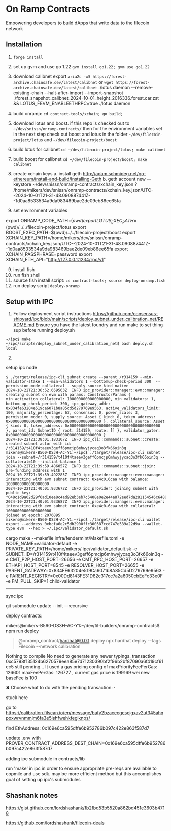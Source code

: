 # On Ramp Contracts

Empowering developers to build dApps that write data to the filecoin network


## Installation

1. `forge install`
2. set up gvm and use go 1.22 `gvm install go1.22; gvm use go1.22`
3. download calibnet export `aria2c -x5 https://forest-archive.chainsafe.dev/latest/calibnet` or `wget https://forest-archive.chainsafe.dev/latest/calibnet`
./lotus daemon --remove-existing-chain --halt-after-import --import-snapshot ./forest_snapshot_calibnet_2024-10-01_height_2016336.forest.car.zst    && LOTUS_FEVM_ENABLEETHRPC=true ./lotus daemon


4. build onramp: `cd contract-tools/xchain; go build;`
5. download lotus and boost. if this repo is checked out to `~/dev/snissn/onramp-contracts/` then for the environment variables set in the next step check out boost and lotus in the folder `~/dev/filecoin-project/lotus` and `~/dev/filecoin-project/boost` 
6. build lotus for calibnet `cd ~/dev/filecoin-project/lotus; make calibnet`
7. build boost for calibnet `cd ~/dev/filecoin-project/boost; make calibnet`
8. create xchain keys
    a. install geth http://adam.schmideg.net/go-ethereum/install-and-build/Installing-Geth
    b. geth account new --keystore ~/dev/snissn/onramp-contracts/xchain_key.json
    ? /home/mikers/dev/snissn/onramp-contracts/xchain_key.json/UTC--2024-10-01T21-31-48.090887441Z--1d0aa8533534a9da983469bae2de09eb86ee65fa

9. set environment variables



export ONRAMP_CODE_PATH=$(pwd)
export LOTUS_EXEC_PATH=$(pwd)/../../filecoin-project/lotus
export BOOST_EXEC_PATH=$(pwd)/../../filecoin-project/boost
export XCHAIN_KEY_PATH=/home/mikers/dev/snissn/onramp-contracts/xchain_key.json/UTC--2024-10-01T21-31-48.090887441Z--1d0aa8533534a9da983469bae2de09eb86ee65fa
export XCHAIN_PASSPHRASE=password
export XCHAIN_ETH_API="http://127.0.0.1:1234/rpc/v1"


9. install fish
11. run fish shell
12. source fish install script: `cd contract-tools; source deploy-onramp.fish`
13. run deploy script `deploy-onramp`


## Setup with IPC 

1. Follow deployment script instructions https://github.com/consensus-shipyard/ipc/blob/main/scripts/deploy_subnet_under_calibration_net/README.md
Ensure you have the latest foundry and run make to set thing sup before running deploy.sh
```
~/ipc$ make
~/ipc/scripts/deploy_subnet_under_calibration_net$ bash deploy.sh local
```

2. 

setup ipc node

```
$ ./target/release/ipc-cli subnet create --parent /r314159 --min-validator-stake 1 --min-validators 1 --bottomup-check-period 300  --permission-mode collateral --supply-source-kind native 
2024-10-22T21:36:52.659563Z  INFO ipc_provider::manager::evm::manager: creating subnet on evm with params: ConstructorParams { min_activation_collateral: 1000000000000000000, min_validators: 1, bottom_up_check_period: 300, ipc_gateway_addr: 0x834fe63204e519ca6071b8a85cd5d279769e9563, active_validators_limit: 100, majority_percentage: 67, consensus: 0, power_scale: 3, permission_mode: 0, supply_source: Asset { kind: 0, token_address: 0x0000000000000000000000000000000000000000 }, collateral_source: Asset { kind: 0, token_address: 0x0000000000000000000000000000000000000000 }, parent_id: SubnetID { root: 314159, route: [] }, validator_gater: 0x0000000000000000000000000000000000000000 }
2024-10-22T21:38:01.183107Z  INFO ipc_cli::commands::subnet::create: created subnet actor with id: /r314159/t410f4taeev3geff6pmcjp6mhwyjycaq3o3fk66oin3q    
mikers@mikers-B560-DS3H-AC-Y1:~/ipc$ ./target/release/ipc-cli subnet join --subnet=/r314159/t410f4taeev3geff6pmcjp6mhwyjycaq3o3fk66oin3q --collateral=10 --initial-balance 1
2024-10-22T21:39:59.486057Z  INFO ipc_cli::commands::subnet::join: pre-funding address with 1    
2024-10-22T21:39:59.492285Z  INFO ipc_provider::manager::evm::manager: interacting with evm subnet contract: 0xe4c0…6caa with balance: 1000000000000000000
2024-10-22T21:40:01.933672Z  INFO ipc_provider: joining subnet with public key: "048c1d9a02d29f6ad10ee8c4ad92eb3eb7c5408e0e2e44a872eed7da281154546c6488f80fecde5eedb779a218a7c423a37d6b2fbf0dbd0a308ecf5cbc6d6a4ea8"    
2024-10-22T21:40:01.933687Z  INFO ipc_provider::manager::evm::manager: interacting with evm subnet contract: 0xe4c0…6caa with collateral: 10000000000000000000
joined at epoch: 2076895
mikers@mikers-B560-DS3H-AC-Y1:~/ipc$ ./target/release/ipc-cli wallet export --address 0xbcfa6e2c5db2900ffc300387ccd747e589a22d9a --wallet-type evm  --hex > ~/.ipc/validator_default.sk
```



cargo make --makefile infra/fendermint/Makefile.toml -e NODE_NAME=validator-default -e PRIVATE_KEY_PATH=/home/mikers/.ipc/validator_default.sk -e SUBNET_ID=/r314159/t410f4taeev3geff6pmcjp6mhwyjycaq3o3fk66oin3q -e CMT_P2P_HOST_PORT=26656     -e CMT_RPC_HOST_PORT=26657     -e ETHAPI_HOST_PORT=8545     -e RESOLVER_HOST_PORT=26655     -e PARENT_GATEWAY=0x834FE63204e519Ca6071b8A85Cd5D279769e9563 -e PARENT_REGISTRY=0x00Dd8143FE31D82c317cc7a2a6050cbEeFc33e0F -e FM_PULL_SKIP=1     child-validator




--- 

sync ipc

git submodule update --init --recursive   



deploy contracts:

mikers@mikers-B560-DS3H-AC-Y1:~/dev/fil-builders/onramp-contracts$ npm run deploy

> @onramp_contract/hardhat@0.0.1 deploy
> npx hardhat deploy --tags Filecoin --network calibration

Nothing to compile
No need to generate any newer typings.
transaction 0xc5798f135124b6270579eea85e7d71230390bf2f96b2bf87090a6f419cf61ec5 still pending... It used a gas pricing config of maxPriorityFeePerGas: 126601 maxFeePerGas: 126727 ,
              current gas price is 199169 wei
              new baseFee is 100

✖ Choose what to do with the pending transaction: ·


stuck here

go to https://calibration.filscan.io/en/message/bafy2bzacecgescjgxav2ut345ahqpoxwrvnmmjm6fa3e5ishfwehkfegiknps/

find EthAddress: 0x169e6ca595dffe6b952786b097c422e863f587d7

update .env with PROVER_CONTRACT_ADDRESS_DEST_CHAIN=0x169e6ca595dffe6b952786b097c422e863f587d7


adding ipc submodule in contracts/lib

run 'make' in ipc in order to ensure appropriate pre-reqs are available to copmile and use sdk. may be more efficient method but this accomplishes goal of setting up ipc's submodules


## Shashank notes

https://gist.github.com/lordshashank/fb2fbd53b5520a862bd451e3603b4718

https://github.com/lordshashank/filecoin-deals       



